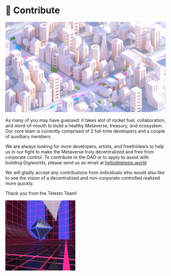 # 🚀 Contribute

![](<../.gitbook/assets/Into the metaverse.jpg>)

As many of you may have guessed: it takes alot of rocket fuel, collaboration, and word-of-mouth to build a healthy Metaverse, treasury, and ecosystem. Our core team is currently comprised of 2 full-time developers and a couple of auxilliary members.

We are always looking for more developers, artists, and freethinkers to help us in our fight to make the Metaverse truly decentralized and free from corporate control. To contribute to the DAO or to apply to assist with building Digiworlds, please send us an email at hello@telesto.world

We will gladly accept any contributions from individuals who would also like to see the vision of a decentralized and non-corporate controlled realized more quickly.

Thank you from the Telesto Team!

![](../.gitbook/assets/vaporwave.gif)
